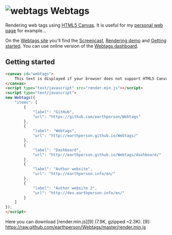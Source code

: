 ![webtags][3] Webtags
=======
Rendering web tags using [HTML5 Canvas][1]. It is useful for my [personal web page][2] for example&hellip;

On the [Webtags site][4] you'll find the [Screencast][6], [Rendering demo][7] and [Getting started][8].
You can use online version of the [Webtags dashboard][5].

[1]: https://developer.mozilla.org/en-US/docs/HTML/Canvas
[2]: http://earthperson.info
[3]: http://earthperson.github.io/Webtags/images/webtags.png
[4]: http://earthperson.github.io/Webtags/
[5]: http://earthperson.github.io/Webtags/dashboard/
[6]: http://earthperson.github.io/Webtags/#screencast
[7]: http://earthperson.github.io/Webtags/#demo
[8]: http://earthperson.github.io/Webtags/#getting-started

## Getting started
```html
<canvas id="webtags">
	This text is displayed if your browser does not support HTML5 Canvas.
</canvas>
<script type="text/javascript" src="render.min.js"></script>
<script type="text/javascript">
new Webtags({
	"items": [
		{
			"label": "GitHub",
			"url": "https://github.com/earthperson/Webtags"
		},
		{
			"label": "Webtags",
			"url": "http://earthperson.github.io/Webtags/"
		},
		{
			"label": "Dashboard",
			"url": "http://earthperson.github.io/Webtags/dashboard/"
		},
		{
			"label": "Author website",
			"url": "http://earthperson.info/en/"
		},
		{
			"label": "Author website 2",
			"url": "http://dev.earthperson.info/en/"
		}
	]
});
</script>
```
Here you can download [render.min.js][9] (7.9K, gzipped ~2.3K).
[9]: https://raw.github.com/earthperson/Webtags/master/render.min.js
